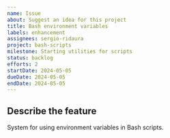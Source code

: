 ```yaml
---
name: Issue
about: Suggest an idea for this project
title: Bash environment variables
labels: enhancement
assignees: sergio-ridaura
project: bash-scripts
milestone: Starting utilities for scripts
status: backlog
efforts: 2
startDate: 2024-05-05
dueDate: 2024-05-05
endDate: 2024-05-05
---
```


## Describe the feature

System for using environment variables in Bash scripts.
